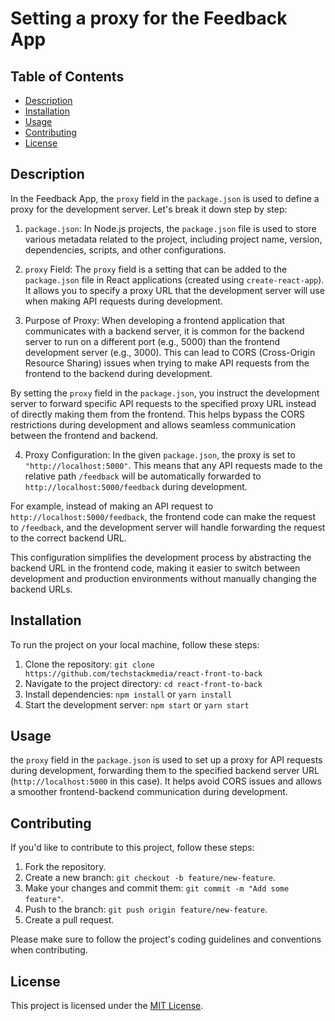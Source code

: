 # Setting a proxy for the Feedback App

## Table of Contents

- [Description](#description)
- [Installation](#installation)
- [Usage](#usage)
- [Contributing](#contributing)
- [License](#license)

## Description

In the Feedback App, the `proxy` field in the `package.json` is used to define a proxy for the development server. Let's break it down step by step:

1. `package.json`:
   In Node.js projects, the `package.json` file is used to store various metadata related to the project, including project name, version, dependencies, scripts, and other configurations.

2. `proxy` Field:
   The `proxy` field is a setting that can be added to the `package.json` file in React applications (created using `create-react-app`). It allows you to specify a proxy URL that the development server will use when making API requests during development.

3. Purpose of Proxy:
   When developing a frontend application that communicates with a backend server, it is common for the backend server to run on a different port (e.g., 5000) than the frontend development server (e.g., 3000). This can lead to CORS (Cross-Origin Resource Sharing) issues when trying to make API requests from the frontend to the backend during development.

By setting the `proxy` field in the `package.json`, you instruct the development server to forward specific API requests to the specified proxy URL instead of directly making them from the frontend. This helps bypass the CORS restrictions during development and allows seamless communication between the frontend and backend.

4. Proxy Configuration:
   In the given `package.json`, the proxy is set to `"http://localhost:5000"`. This means that any API requests made to the relative path `/feedback` will be automatically forwarded to `http://localhost:5000/feedback` during development.

For example, instead of making an API request to `http://localhost:5000/feedback`, the frontend code can make the request to `/feedback`, and the development server will handle forwarding the request to the correct backend URL.

This configuration simplifies the development process by abstracting the backend URL in the frontend code, making it easier to switch between development and production environments without manually changing the backend URLs.

## Installation

To run the project on your local machine, follow these steps:

1. Clone the repository: `git clone https://github.com/techstackmedia/react-front-to-back`
2. Navigate to the project directory: `cd react-front-to-back`
3. Install dependencies: `npm install` or `yarn install`
4. Start the development server: `npm start` or `yarn start`

## Usage

the `proxy` field in the `package.json` is used to set up a proxy for API requests during development, forwarding them to the specified backend server URL (`http://localhost:5000` in this case). It helps avoid CORS issues and allows a smoother frontend-backend communication during development.

## Contributing

If you'd like to contribute to this project, follow these steps:

1. Fork the repository.
2. Create a new branch: `git checkout -b feature/new-feature`.
3. Make your changes and commit them: `git commit -m "Add some feature"`.
4. Push to the branch: `git push origin feature/new-feature`.
5. Create a pull request.

Please make sure to follow the project's coding guidelines and conventions when contributing.

## License

This project is licensed under the [MIT License](https://opensource.org/licenses/MIT).
